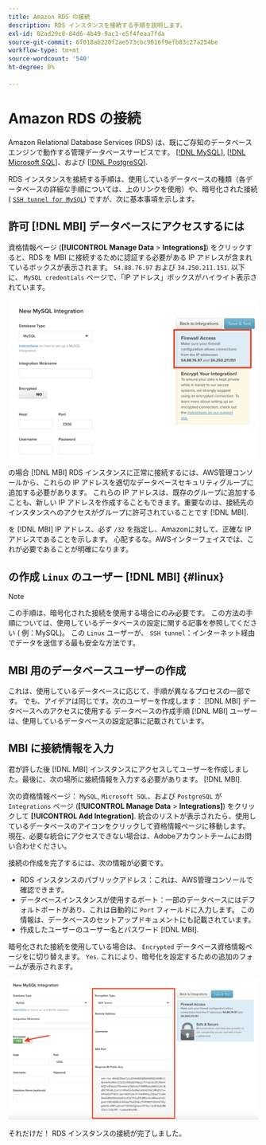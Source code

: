 ```yaml
---
title: Amazon RDS の接続
description: RDS インスタンスを接続する手順を説明します。
exl-id: 02ad29c8-84d6-4b49-9ac1-e5f4feaa7fda
source-git-commit: 6f018ab220f2ae573cbc9016f9efb83c27a254be
workflow-type: tm+mt
source-wordcount: '540'
ht-degree: 0%

---
```


# Amazon RDS の接続

Amazon Relational Database Services (RDS) は、既にご存知のデータベースエンジンで動作する管理データベースサービスです。 [[!DNL MySQL]](../integrations/mysql-via-a-direct-connection.md), [[!DNL Microsoft SQL]](../integrations/microsoft-sql-server.md)、および [[!DNL PostgreSQ]](../integrations/postgresql.md).

RDS インスタンスを接続する手順は、使用しているデータベースの種類（各データベースの詳細な手順については、上のリンクを使用）や、暗号化された接続 ( [`SSH tunnel for MySQL`](../integrations/mysql-via-ssh-tunnel.md)) ですが、次に基本事項を示します。

## 許可 [!DNL MBI] データベースにアクセスするには

資格情報ページ (**[!UICONTROL Manage Data** > **Integrations]**) をクリックすると、RDS を MBI に接続するために認証する必要がある IP アドレスが含まれているボックスが表示されます。 `54.88.76.97` および `34.250.211.151`. 以下に、 `MySQL credentials` ページで、「IP アドレス」ボックスがハイライト表示されています。

![](../../../assets/RDS_IP.png)

の場合 [!DNL MBI] RDS インスタンスに正常に接続するには、AWS管理コンソールから、これらの IP アドレスを適切なデータベースセキュリティグループに追加する必要があります。 これらの IP アドレスは、既存のグループに追加することも、新しい IP アドレスを作成することもできます。重要なのは、接続先のインスタンスへのアクセスがグループに許可されていることです [!DNL MBI].

を [!DNL MBI] IP アドレス、必ず `/32` を指定し、Amazonに対して、正確な IP アドレスであることを示します。 心配するな。AWSインターフェイスでは、これが必要であることが明確になります。

## の作成 `Linux` のユーザー [!DNL MBI] {#linux}

>[!NOTE]
>
>この手順は、暗号化された接続を使用する場合にのみ必要です。 この方法の手順については、使用しているデータベースの設定に関する記事を参照してください ( 例：MySQL)。 この `Linux` ユーザーが、 `SSH tunnel`：インターネット経由でデータを送信する最も安全な方法です。

## MBI 用のデータベースユーザーの作成

これは、使用しているデータベースに応じて、手順が異なるプロセスの一部です。 でも、アイデアは同じです。次のユーザーを作成します： [!DNL MBI] データベースへのアクセスに使用する データベースの作成手順 [!DNL MBI] ユーザーは、使用しているデータベースの設定記事に記載されています。

## MBI に接続情報を入力

君が許した後 [!DNL MBI] インスタンスにアクセスしてユーザーを作成しました。最後に、次の場所に接続情報を入力する必要があります。 [!DNL MBI].

次の資格情報ページ： `MySQL`, `Microsoft SQL`、および `PostgreSQL` が `Integrations` ページ (**[!UICONTROL Manage Data** > **Integrations]**) をクリックして **[!UICONTROL Add Integration]**. 統合のリストが表示されたら、使用しているデータベースのアイコンをクリックして資格情報ページに移動します。 現在、必要な統合にアクセスできない場合は、Adobeアカウントチームにお問い合わせください。

接続の作成を完了するには、次の情報が必要です。

* RDS インスタンスのパブリックアドレス：これは、AWS管理コンソールで確認できます。
* データベースインスタンスが使用するポート：一部のデータベースにはデフォルトポートがあり、これは自動的に `Port` フィールドに入力します。 この情報は、データベースのセットアップドキュメントにも記載されています。
* 作成したユーザーのユーザー名とパスワード [!DNL MBI].

暗号化された接続を使用している場合は、 `Encrypted` データベース資格情報ページをに切り替えます。 `Yes`. これにより、暗号化を設定するための追加のフォームが表示されます。

![](../../../assets/sql-integration-encrypted-yes.png)

それだけだ！ RDS インスタンスの接続が完了しました。
